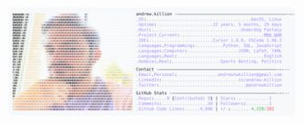 
<picture>
    <source media="(prefers-color-scheme: light)" srcset="https://raw.githubusercontent.com/AndrewKillion/AndrewKillion/main/dark_mode.svg">
    <img alt="Andrew Grant's GitHub Profile README (inspired by Andrew6rant)" src="https://raw.githubusercontent.com/AndrewKillion/AndrewKillion/main/light_mode.svg">
</picture>